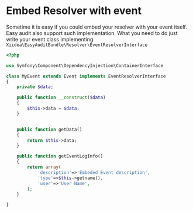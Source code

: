 Embed Resolver with event
==========================

Sometime it is easy if you could embed your resolver with your event itself. Easy audit also support such implementation. What you need to do just write your event class implementing `Xiidea\EasyAuditBundle\Resolver\EventResolverInterface`

``` php
<?php

use Symfony\Component\DependencyInjection\ContainerInterface

class MyEvent extends Event implements EventResolverInterface
{
    private $data;

    public function __construct($data)
    {
        $this->data = $data;
    }


    public function getData()
    {
        return $this->data;
    }

    public function getEventLogInfo()
    {
        return array(
            'description'=>'Embeded Event description',
            'type'=>$this->getname(),
            'user'=>'User Name',
        );
    }

}

```